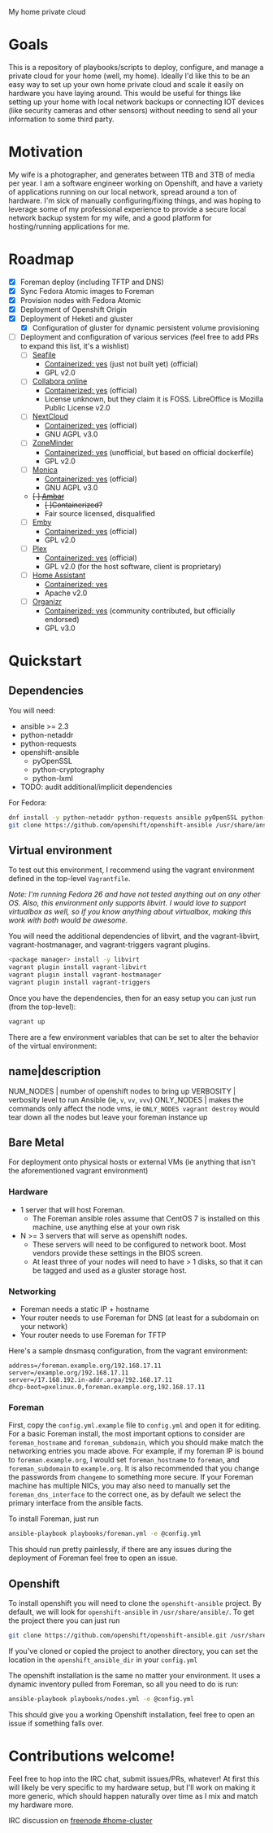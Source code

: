 My home private cloud

# Goals
This is a repository of playbooks/scripts to deploy, configure, and manage a private cloud for your home (well, my home). Ideally I'd like this to be an easy way to set up your own home private cloud and scale it easily on hardware you have laying around. This would be useful for things like setting up your home with local network backups or connecting IOT devices (like security cameras and other sensors) without needing to send all your information to some third party.

# Motivation
My wife is a photographer, and generates between 1TB and 3TB of media per year. I am a software engineer working on Openshift, and have a variety of applications running on our local network, spread around a ton of hardware. I'm sick of manually configuring/fixing things, and was hoping to leverage some of my professional experience to provide a secure local network backup system for my wife, and a good platform for hosting/running applications for me.

# Roadmap
- [x] Foreman deploy (including TFTP and DNS)
- [x] Sync Fedora Atomic images to Foreman
- [x] Provision nodes with Fedora Atomic
- [x] Deployment of Openshift Origin
- [x] Deployment of Heketi and gluster
  - [x] Configuration of gluster for dynamic persistent volume provisioning
- [ ] Deployment and configuration of various services (feel free to add PRs to expand this list, it's a wishlist)
  - [ ] [Seafile](https://www.seafile.com/en/home/) 
    - [Containerized: yes](https://github.com/haiwen/seafile-docker) (just not built yet) (official)
    - GPL v2.0
  - [ ] [Collabora online](https://www.collaboraoffice.com/)
    - [Containerized: yes](https://hub.docker.com/r/collabora/code/) (official)
    - License unknown, but they claim it is FOSS. LibreOffice is Mozilla Public License v2.0
  - [ ] [NextCloud](https://nextcloud.com/)
    - [Containerized: yes](https://hub.docker.com/_/nextcloud/) (official)
    - GNU AGPL v3.0
  - [ ] [ZoneMinder](https://zoneminder.com/)
    - [Containerized: yes](https://hub.docker.com/r/kylejohnson/zoneminder/) (unofficial, but based on official dockerfile)
    - GPL v2.0
  - [ ] [Monica](https://monicahq.com/)
    - [Containerized: yes](https://hub.docker.com/r/monicahq/monicahq/) (official)
    - GNU AGPL v3.0
  - ~~[ ] [Ambar](https://ambar.cloud/)~~
    - ~~[ ]Containerized?~~
    - Fair source licensed, disqualified
  - [ ] [Emby](https://emby.media/)
    - [Containerized: yes](https://hub.docker.com/r/emby/embyserver/) (official)
    - GPL v2.0
  - [ ] [Plex](https://www.plex.tv/)
    - [Containerized: yes](https://hub.docker.com/r/plexinc/pms-docker/) (official)
    - GPL v2.0 (for the host software, client is proprietary)
  - [ ] [Home Assistant](https://home-assistant.io/)
    - [Containerized: yes](https://hub.docker.com/r/homeassistant/home-assistant/)
    - Apache v2.0 
  - [ ] [Organizr](https://github.com/causefx/Organizr)
    - [Containerized: yes](https://hub.docker.com/r/lsiocommunity/organizr/) (community contributed, but officially endorsed)
    - GPL v3.0


# Quickstart

## Dependencies
You  will need:
- ansible >= 2.3
- python-netaddr
- python-requests
- openshift-ansible
    - pyOpenSSL
    - python-cryptography
    - python-lxml
- TODO: audit additional/implicit dependencies

For Fedora:

```bash
dnf install -y python-netaddr python-requests ansible pyOpenSSL python-cryptography python-lxml
git clone https://github.com/openshift/openshift-ansible /usr/share/ansible/openshift-ansible
```

## Virtual environment
To test out this environment, I recommend using the vagrant environment defined in the top-level `Vagrantfile`.

_Note: I'm running Fedora 26 and have not tested anything out on any other OS. Also,
this environment only supports libvirt. I would love to support virtualbox as well,
so if you know anything about virtualbox, making this work with both would be awesome._

You will need the additional dependencies of libvirt,
and the vagrant-libvirt, vagrant-hostmanager, and vagrant-triggers vagrant plugins.

```bash
<package manager> install -y libvirt
vagrant plugin install vagrant-libvirt
vagrant plugin install vagrant-hostmanager
vagrant plugin install vagrant-triggers
```

Once you have the dependencies, then for an easy setup you can just run (from the top-level):

```bash
vagrant up
```

There are a few environment variables that can be set to alter the behavior of the virtual environment:

name|description
-----------------
NUM_NODES | number of openshift nodes to bring up
VERBOSITY | verbosity level to run Ansible (ie, `v`, `vv`, `vvv`)
ONLY_NODES | makes the commands only affect the node vms, ie `ONLY_NODES vagrant destroy` would tear down all the nodes but leave your foreman instance up


## Bare Metal

For deployment onto physical hosts or external VMs (ie anything that isn't the aforementioned vagrant environment)

### Hardware
- 1 server that will host Foreman.
    - The Foreman ansible roles assume that CentOS 7 is installed on this machine, use anything else at your own risk
- N >= 3 servers that will serve as openshift nodes.
    - These servers will need to be configured to network boot. Most vendors provide these settings in the BIOS screen.
    - At least three of your nodes will need to have > 1 disks, so that it can be tagged and used as a gluster storage host.

### Networking
- Foreman needs a static IP + hostname
- Your router needs to use Foreman for DNS (at least for a subdomain on your network)
- Your router needs to use Foreman for TFTP

Here's a sample dnsmasq configuration, from the vagrant environment:

```
address=/foreman.example.org/192.168.17.11
server=/example.org/192.168.17.11
server=/17.168.192.in-addr.arpa/192.168.17.11
dhcp-boot=pxelinux.0,foreman.example.org,192.168.17.11
```

### Foreman

First, copy the `config.yml.example` file to `config.yml` and open it for editing. For a basic
Foreman install, the most important options to consider are `foreman_hostname` and
`foreman_subdomain`, which you should make match the networking entries you made above. For
example, if my foreman IP is bound to `foreman.example.org`, I would set `foreman_hostname`
to `foreman`, and `foreman_subdomain` to `example.org`. It is also recommended that you change
the passwords from `changeme` to something more secure. If your Foreman machine has multiple
NICs, you may also need to manually set the `foreman_dns_interface` to the correct one, as by
default we select the primary interface from the ansible facts.

To install Foreman, just run

```bash
ansible-playbook playbooks/foreman.yml -e @config.yml
```

This should run pretty painlessly, if there are any issues during the deployment of Foreman feel free to open an issue.


## Openshift

To install openshift you will need to clone the `openshift-ansible` project. By default, we will look for `openshift-ansible`
in `/usr/share/ansible/`. To get the project there you can just run

```bash
git clone https://github.com/openshift/openshift-ansible.git /usr/share/ansible/openshift-ansible
```

If you've cloned or copied the project to another directory, you can set the location in the `openshift_ansible_dir`
in your `config.yml`

The openshift installation is the same no matter your environment. It uses a dynamic inventory pulled from Foreman, so
all you need to do is run:

```bash
ansible-playbook playbooks/nodes.yml -e @config.yml
```

This should give you a working Openshift installation, feel free to open an issue if something falls over.


# Contributions welcome!

Feel free to hop into the IRC chat, submit issues/PRs, whatever! At first this will likely be very specific to my hardware setup, but I'll work on making it more generic, which should happen naturally over time as I mix and match my hardware more.

IRC discussion on [freenode #home-cluster](https://kiwiirc.com/client/irc.freenode.net/#home-cluster)
